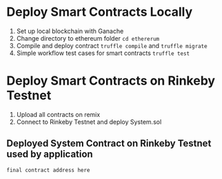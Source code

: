 # Deploy Smart Contracts Locally
1. Set up local blockchain with Ganache
1. Change directory to ethereum folder `cd ethererum`
1. Compile and deploy contract `truffle compile` and `truffle migrate`
1. Simple workflow test cases for smart contracts `truffle test`

# Deploy Smart Contracts on Rinkeby Testnet
1. Upload all contracts on remix
1. Connect to Rinkeby Testnet and deploy System.sol

## Deployed System Contract on Rinkeby Testnet used by application
`final contract address here`